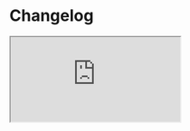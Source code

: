 # Changelog  <a href="https://www.eblasoft.com.tr/espocrm-extension-page/espocrm-kanban-multiple" target="_blank" id="ext-version" data-id="6362632594cb80dd7"></a>

<iframe class="changelog" src="https://crm.eblasoft.com.tr/?entryPoint=changeLog&exId=6362632594cb80dd7" allowfullscreen></iframe>